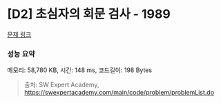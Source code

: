 # [D2] 초심자의 회문 검사 - 1989 

[문제 링크](https://swexpertacademy.com/main/code/problem/problemDetail.do?contestProbId=AV5PyTLqAf4DFAUq) 

### 성능 요약

메모리: 58,780 KB, 시간: 148 ms, 코드길이: 198 Bytes



> 출처: SW Expert Academy, https://swexpertacademy.com/main/code/problem/problemList.do